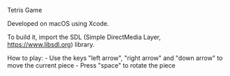 Tetris Game

Developed on macOS using Xcode.

To build it, import the SDL (Simple DirectMedia Layer, https://www.libsdl.org) library.

How to play:
        - Use the keys "left arrow", "right arrow" and "down arrow" to move the current piece
        - Press "space" to rotate the piece
